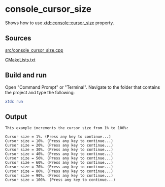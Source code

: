 # console_cursor_size

Shows how to use [xtd::console::cursor_size](https://gammasoft71.github.io/xtd/reference_guides/latest/classxtd_1_1console.html#a3fa30230b3bb51effe82807627275e9e) property.

## Sources

[src/console_cursor_size.cpp](src/console_cursor_size.cpp)

[CMakeLists.txt](CMakeLists.txt)

## Build and run

Open "Command Prompt" or "Terminal". Navigate to the folder that contains the project and type the following:

```cmake
xtdc run
```

## Output

```
This example increments the cursor size from 1% to 100%:

Cursor size = 1%. (Press any key to continue...)
Cursor size = 10%. (Press any key to continue...)
Cursor size = 20%. (Press any key to continue...)
Cursor size = 30%. (Press any key to continue...)
Cursor size = 40%. (Press any key to continue...)
Cursor size = 50%. (Press any key to continue...)
Cursor size = 60%. (Press any key to continue...)
Cursor size = 70%. (Press any key to continue...)
Cursor size = 80%. (Press any key to continue...)
Cursor size = 90%. (Press any key to continue...)
Cursor size = 100%. (Press any key to continue...)
```
